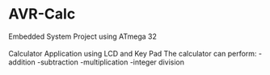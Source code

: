 # AVR-Calc
Embedded System Project using ATmega 32 \
\
Calculator Application using LCD and Key Pad
The calculator can perform:
-addition
-subtraction
-multiplication
-integer division
